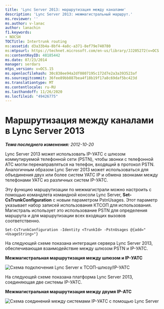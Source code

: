 ```yaml
---
title: 'Lync Server 2013: маршрутизация между каналами'
description: 'Lync Server 2013: межмагистральный маршрут.'
ms.reviewer: ''
ms.author: v-lanac
author: lanachin
f1.keywords:
- NOCSH
TOCTitle: Intertrunk routing
ms:assetid: d3a33b4a-8bf4-4a8c-a371-8ef79e740780
ms:mtpsurl: https://technet.microsoft.com/en-us/library/JJ205272(v=OCS.15)
ms:contentKeyID: 48185442
ms.date: 07/23/2014
manager: serdars
mtps_version: v=OCS.15
ms.openlocfilehash: 30c838ee94a2df0807195c172d7e2a3a393523af
ms.sourcegitcommit: 36fee89bb887bea4f18b19f17a8c69daf5bc423d
ms.translationtype: MT
ms.contentlocale: ru-RU
ms.lasthandoff: 11/26/2020
ms.locfileid: "49426775"
---
```

# <a name="intertrunk-routing-in-lync-server-2013"></a>Маршрутизация между каналами в Lync Server 2013

<div data-xmlns="http://www.w3.org/1999/xhtml">

<div class="topic" data-xmlns="http://www.w3.org/1999/xhtml" data-msxsl="urn:schemas-microsoft-com:xslt" data-cs="https://msdn.microsoft.com/">

<div data-asp="https://msdn2.microsoft.com/asp">



</div>

<div id="mainSection">

<div id="mainBody">

<span> </span>

_**Тема последнего изменения:** 2012-10-20_

Lync Server 2013 может использовать IP-УАТС с шлюзом коммутируемой телефонной сети (PSTN), чтобы звонки с телефонной АТС могли перенаправляться на телефон, входящий в протокол PSTN. Аналогичным образом Lync Server 2013 может использоваться для объединения двух или более систем УАТС IP и обмена звонками между телефонами УАТС из различных систем IP-УАТС.

Эту функцию маршрутизации по межмагистрали можно настроить с помощью командлета командной консоли Lync Server, **Set-CsTrunkConfiguration** с новым параметром PstnUsages. Этот параметр указывает набор записей использования КТСОП для использования. Магистраль использует это использование PSTN для определения маршрута и для маршрутизации всех входящих вызовов соответственно.

    Set-CsTrunkConfiguration -Identity <TrunkId> -PstnUsages @{add="<UsageString>"}

На следующей схеме показана интеграция сервера Lync Server 2013, обеспечивающая взаимодействие между шлюзом PSTN и IP-УАТС.

**Межмагистральная маршрутизация между шлюзом и IP-УАТС**

![Схема подключения Lync Server к ТСОП-шлюзу/IP-УАТС](images/JJ721940.cc3858ca-2ee3-4d51-8a51-db078366b50b(OCS.15).jpg "Схема подключения Lync Server к ТСОП-шлюзу/IP-УАТС")

На следующей схеме показана платформа Lync Server 2013, соединяющая две системы IP-УАТС.

**Межмагистральная маршрутизация между двумя IP-АТС**

![Схема соединений между системами IP-УАТС с помощью Lync Server](images/JJ721940.6ba18ec9-df70-498a-9cf7-7fc41e5ec432(OCS.15).jpg "Схема соединений между системами IP-УАТС с помощью Lync Server")

</div>

<span> </span>

</div>

</div>

</div>


